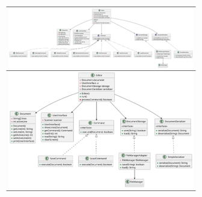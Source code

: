 <div align=center>

|![](/images/documents/vPRG2/DdC-Detallado-v2.svg)
|-
|![](/images/documents/vPRG2/DdC-Detallado-v2-Simplificado.svg)

</div>

